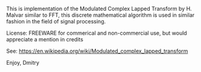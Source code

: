 This is implementation of the Modulated Complex Lapped Transform by H. Malvar
similar to FFT, this discrete mathematical algorithm is used in similar fashion in 
the field of signal processing.

License: FREEWARE for commerical and non-commercial use, 
         but would appreciate a mention in credits

See: https://en.wikipedia.org/wiki/Modulated_complex_lapped_transform

Enjoy,
Dmitry
